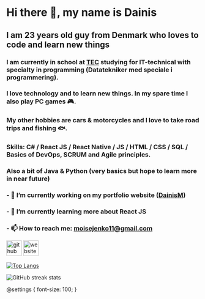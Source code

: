 # Hi there 👋, my name is Dainis
## I am 23 years old guy from Denmark who loves to code and learn new things
### I am currently in school at [TEC](https://www.tec.dk/) studying for IT-technical with specialty in programming (Datatekniker med speciale i programmering). 
### I love technology and to learn new things. In my spare time I also play PC games :video_game:.  
### My other hobbies are cars & motorcycles and I love to take road trips and fishing :fish:.

### <b>Skills</b>: C# / React JS / React Native / JS / HTML / CSS / SQL / Basics of DevOps, SCRUM and Agile principles.  
### Also a bit of Java & Python (very basics but hope to learn more in near future)

### - 🔭 I’m currently working on my portfolio website ([DainisM](https://dainism.github.io/dainis-portfolio/)) 
### - 🌱 I’m currently learning more about React JS 
### - 📫 How to reach me: moisejenko11@gmail.com 


[<img src='https://cdn.jsdelivr.net/npm/simple-icons@3.0.1/icons/github.svg' alt='github' height='40'>](https://github.com/DainisM)  [<img src='https://cdn.jsdelivr.net/npm/simple-icons@3.0.1/icons/icloud.svg' alt='website' height='40'>](https://dainism.github.io/dainis-portfolio/)  

[![Top Langs](https://github-readme-stats.vercel.app/api/top-langs/?username=DainisM)](https://github.com/anuraghazra/github-readme-stats)

![GitHub streak stats](https://github-readme-streak-stats.herokuapp.com/?user=DainisM)  

@settings {
  font-size: 100;
}
